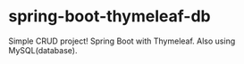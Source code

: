 # spring-boot-thymeleaf-db
Simple CRUD project!
Spring Boot with Thymeleaf. Also using MySQL(database).
